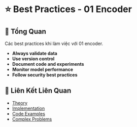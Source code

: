 # ⭐ Best Practices - 01 Encoder

## 🎯 Tổng Quan

Các best practices khi làm việc với 01 encoder.

- **Always validate data**
- **Use version control**
- **Document code and experiments**
- **Monitor model performance**
- **Follow security best practices**

## 🔗 Liên Kết Liên Quan

- [Theory](./THEORY_01_encoder.md)
- [Implementation](./IMPLEMENTATION_01_encoder.md)
- [Code Examples](./CODE_EXAMPLES_01_encoder.md)
- [Complex Problems](./COMPLEX_PROBLEMS.md)
